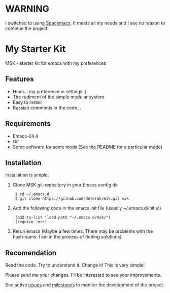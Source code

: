 WARNING
=======
I switched to using [Spacemacs](https://github.com/syl20bnr/spacemacs). It meets all my needs and I see no reason to continue the project.

My Starter Kit
==============
MSK - starter kit for emacs with my preferences

Features
--------
- Hmm... my preference in settings :)
- The rudiment of the simple modular system
- Easy to install
- Russian comments in the code...

Requirements
-----------
- Emacs-24.4
- Git
- Some software for some mods (See the README for a particular mode)

Installation
------------
Installation is simple:

1. Clone MSK git-repository in your Emacs config dir

        $ cd ~/.emacs.d
        $ git clone https://github.com/deterok/msk.git msk

2. Add the following code in the emacs init file (usually ~/.emacs.d/init.el)

        (add-to-list 'load-path "~/.emacs.d/msk/")
        (require 'msk)

3. Rerun emacs (Maybe a few times. There may be problems with the hash-sums.
I am in the process of finding solutions)

Recomendation
-------------
Read the code. Try to understand it. Change it! This is very simple!

Please send me your changes. I'll be interested to see your
improvements.

See active [issues](https://github.com/deterok/msk/issues) and
[milestones](https://github.com/deterok/msk/milestones) to monitor the
development of the project.

